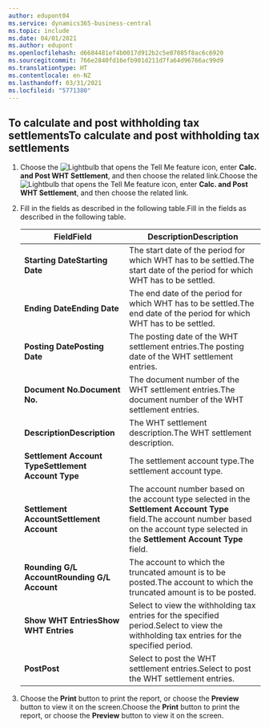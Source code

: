 ```yaml
---
author: edupont04
ms.service: dynamics365-business-central
ms.topic: include
ms.date: 04/01/2021
ms.author: edupont
ms.openlocfilehash: d6684481ef4b0017d912b2c5e07085f8ac6c6920
ms.sourcegitcommit: 766e2840fd16efb901d211d7fa64d96766ac99d9
ms.translationtype: HT
ms.contentlocale: en-NZ
ms.lasthandoff: 03/31/2021
ms.locfileid: "5771380"
---
```

## <a name="to-calculate-and-post-withholding-tax-settlements"></a><span data-ttu-id="0144f-101">To calculate and post withholding tax settlements</span><span class="sxs-lookup"><span data-stu-id="0144f-101">To calculate and post withholding tax settlements</span></span>  

1.  <span data-ttu-id="0144f-102">Choose the ![Lightbulb that opens the Tell Me feature](../../../media/ui-search/search_small.png "Tell me what you want to do") icon, enter **Calc. and Post WHT Settlement**, and then choose the related link.</span><span class="sxs-lookup"><span data-stu-id="0144f-102">Choose the ![Lightbulb that opens the Tell Me feature](../../../media/ui-search/search_small.png "Tell me what you want to do") icon, enter **Calc. and Post WHT Settlement**, and then choose the related link.</span></span>  
2.  <span data-ttu-id="0144f-103">Fill in the fields as described in the following table.</span><span class="sxs-lookup"><span data-stu-id="0144f-103">Fill in the fields as described in the following table.</span></span>  

    |<span data-ttu-id="0144f-104">Field</span><span class="sxs-lookup"><span data-stu-id="0144f-104">Field</span></span>|<span data-ttu-id="0144f-105">Description</span><span class="sxs-lookup"><span data-stu-id="0144f-105">Description</span></span>|  
    |---------------------------------|---------------------------------------|  
    |<span data-ttu-id="0144f-106">**Starting Date**</span><span class="sxs-lookup"><span data-stu-id="0144f-106">**Starting Date**</span></span>|<span data-ttu-id="0144f-107">The start date of the period for which WHT has to be settled.</span><span class="sxs-lookup"><span data-stu-id="0144f-107">The start date of the period for which WHT has to be settled.</span></span>|  
    |<span data-ttu-id="0144f-108">**Ending Date**</span><span class="sxs-lookup"><span data-stu-id="0144f-108">**Ending Date**</span></span>|<span data-ttu-id="0144f-109">The end date of the period for which WHT has to be settled.</span><span class="sxs-lookup"><span data-stu-id="0144f-109">The end date of the period for which WHT has to be settled.</span></span>|  
    |<span data-ttu-id="0144f-110">**Posting Date**</span><span class="sxs-lookup"><span data-stu-id="0144f-110">**Posting Date**</span></span>|<span data-ttu-id="0144f-111">The posting date of the WHT settlement entries.</span><span class="sxs-lookup"><span data-stu-id="0144f-111">The posting date of the WHT settlement entries.</span></span>|  
    |<span data-ttu-id="0144f-112">**Document No.**</span><span class="sxs-lookup"><span data-stu-id="0144f-112">**Document No.**</span></span>|<span data-ttu-id="0144f-113">The document number of the WHT settlement entries.</span><span class="sxs-lookup"><span data-stu-id="0144f-113">The document number of the WHT settlement entries.</span></span>|  
    |<span data-ttu-id="0144f-114">**Description**</span><span class="sxs-lookup"><span data-stu-id="0144f-114">**Description**</span></span>|<span data-ttu-id="0144f-115">The WHT settlement description.</span><span class="sxs-lookup"><span data-stu-id="0144f-115">The WHT settlement description.</span></span>|  
    |<span data-ttu-id="0144f-116">**Settlement Account Type**</span><span class="sxs-lookup"><span data-stu-id="0144f-116">**Settlement Account Type**</span></span>|<span data-ttu-id="0144f-117">The settlement account type.</span><span class="sxs-lookup"><span data-stu-id="0144f-117">The settlement account type.</span></span>|  
    |<span data-ttu-id="0144f-118">**Settlement Account**</span><span class="sxs-lookup"><span data-stu-id="0144f-118">**Settlement Account**</span></span>|<span data-ttu-id="0144f-119">The account number based on the account type selected in the **Settlement Account Type** field.</span><span class="sxs-lookup"><span data-stu-id="0144f-119">The account number based on the account type selected in the **Settlement Account Type** field.</span></span>|  
    |<span data-ttu-id="0144f-120">**Rounding G/L Account**</span><span class="sxs-lookup"><span data-stu-id="0144f-120">**Rounding G/L Account**</span></span>|<span data-ttu-id="0144f-121">The account to which the truncated amount is to be posted.</span><span class="sxs-lookup"><span data-stu-id="0144f-121">The account to which the truncated amount is to be posted.</span></span>|  
    |<span data-ttu-id="0144f-122">**Show WHT Entries**</span><span class="sxs-lookup"><span data-stu-id="0144f-122">**Show WHT Entries**</span></span>|<span data-ttu-id="0144f-123">Select to view the withholding tax entries for the specified period.</span><span class="sxs-lookup"><span data-stu-id="0144f-123">Select to view the withholding tax entries for the specified period.</span></span>|  
    |<span data-ttu-id="0144f-124">**Post**</span><span class="sxs-lookup"><span data-stu-id="0144f-124">**Post**</span></span>|<span data-ttu-id="0144f-125">Select to post the WHT settlement entries.</span><span class="sxs-lookup"><span data-stu-id="0144f-125">Select to post the WHT settlement entries.</span></span>|  

3.  <span data-ttu-id="0144f-126">Choose the **Print** button to print the report, or choose the **Preview** button to view it on the screen.</span><span class="sxs-lookup"><span data-stu-id="0144f-126">Choose the **Print** button to print the report, or choose the **Preview** button to view it on the screen.</span></span>  
